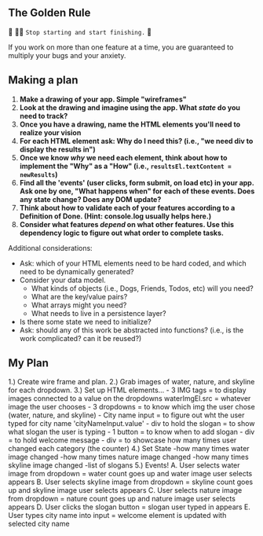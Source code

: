 ## The Golden Rule

🦸 🦸‍♂️ `Stop starting and start finishing.` 🏁

If you work on more than one feature at a time, you are guaranteed to multiply your bugs and your anxiety.

## Making a plan

1) **Make a drawing of your app. Simple "wireframes"**
1) **Look at the drawing and imagine using the app. What _state_ do you need to track?**
1) **Once you have a drawing, name the HTML elements you'll need to realize your vision**
1) **For each HTML element ask: Why do I need this? (i.e., "we need div to display the results in")**
1) **Once we know _why_ we need each element, think about how to implement the "Why" as a "How" (i.e., `resultsEl.textContent = newResults`)**
1) **Find all the 'events' (user clicks, form submit, on load etc) in your app. Ask one by one, "What happens when" for each of these events. Does any state change? Does any DOM update?**
1) **Think about how to validate each of your features according to a Definition of Done. (Hint: console.log usually helps here.)**
1) **Consider what features _depend_ on what other features. Use this dependency logic to figure out what order to complete tasks.**

Additional considerations:

- Ask: which of your HTML elements need to be hard coded, and which need to be dynamically generated?
- Consider your data model.
  - What kinds of objects (i.e., Dogs, Friends, Todos, etc) will you need?
  - What are the key/value pairs?
  - What arrays might you need?
  - What needs to live in a persistence layer?
- Is there some state we need to initialize?
- Ask: should any of this work be abstracted into functions? (i.e., is the work complicated? can it be reused?)

## My Plan

1.) Create wire frame and plan.
2.) Grab images of water, nature, and skyline for each dropdown.
3.) Set up HTML elements...
    - 3 IMG tags = to display images connected to a value on the dropdowns
    waterImgEl.src = whatever image the user chooses
    - 3 dropdowns = to know which img the user chose (water, nature, and skyline)
    - City name input = to figure out wht the user typed for city name
    'cityNameInput.value'
    - div to hold the slogan = to show what slogan the user is typing
    - 1 button = to know when to add slogan
    - div = to hold welcome message
    - div = to showcase how many times user changed each category (the counter)
4.) Set State
    -how many times water image changed
    -how many times nature image  changed
    -how many times skyline image changed
    -list of slogans
5.) Events!
    A. User selects water image from dropdown = water count goes up and water image user selects appears
    B. User selects skyline image from dropdown = skyline count goes up and skyline image user selects appears
    C. User selects nature image from dropdown = nature count goes up and nature image user selects appears
    D. User clicks the slogan button = slogan user typed in appears
    E. User types city name into input = welcome element is updated with selected city name
